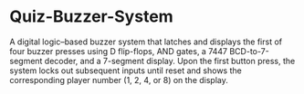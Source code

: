 # Quiz-Buzzer-System
A digital logic–based buzzer system that latches and displays the first of four buzzer presses using D flip-flops, AND gates, a 7447 BCD-to-7-segment decoder, and a 7-segment display. Upon the first button press, the system locks out subsequent inputs until reset and shows the corresponding player number (1, 2, 4, or 8) on the display.
